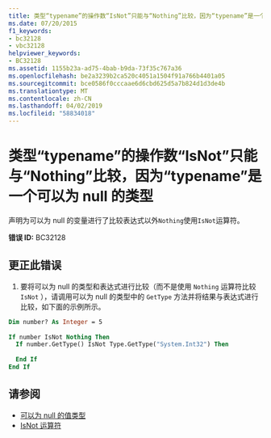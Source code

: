 ```yaml
---
title: 类型“typename”的操作数“IsNot”只能与“Nothing”比较，因为“typename”是一个可以为 null 的类型
ms.date: 07/20/2015
f1_keywords:
- bc32128
- vbc32128
helpviewer_keywords:
- BC32128
ms.assetid: 1155b23a-ad75-4bab-b9da-73f35c767a36
ms.openlocfilehash: be2a3239b2ca520c4051a1504f91a766b4401a05
ms.sourcegitcommit: bce0586f0cccaae6d6cbd625d5a7b824d1d3de4b
ms.translationtype: MT
ms.contentlocale: zh-CN
ms.lasthandoff: 04/02/2019
ms.locfileid: "58834018"
---
```

# <a name="isnot-operand-of-type-typename-can-only-be-compared-to-nothing-because-typename-is-a-nullable-type"></a>类型“typename”的操作数“IsNot”只能与“Nothing”比较，因为“typename”是一个可以为 null 的类型
声明为可以为 null 的变量进行了比较表达式以外`Nothing`使用`IsNot`运算符。  
  
 **错误 ID:** BC32128  
  
## <a name="to-correct-this-error"></a>更正此错误  
  
1.  要将可以为 null 的类型和表达式进行比较（而不是使用 `Nothing` 运算符比较 `IsNot` ），请调用可以为 null 的类型中的 `GetType` 方法并将结果与表达式进行比较，如下面的示例所示。  
  
```vb  
Dim number? As Integer = 5  
  
If number IsNot Nothing Then  
  If number.GetType() IsNot Type.GetType("System.Int32") Then   
  
  End If  
End If  
```  
  
## <a name="see-also"></a>请参阅

- [可以为 null 的值类型](../../../visual-basic/programming-guide/language-features/data-types/nullable-value-types.md)
- [IsNot 运算符](../../../visual-basic/language-reference/operators/isnot-operator.md)
